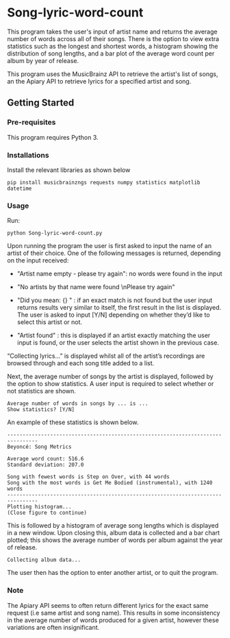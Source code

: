 # Song-lyric-word-count

This program takes the user's input of artist name and returns the average number of words across all of their songs. There is the option to view extra statistics such as the longest and shortest words, a histogram showing the distribution of song lengths, and a bar plot of the average word count per album by year of release.

This program uses the MusicBrainz API to retrieve the artist's list of songs, an the Apiary API to retrieve lyrics for a specified artist and song.

## Getting Started

### Pre-requisites

This program requires Python 3.

### Installations
Install the relevant libraries as shown below

```
pip install musicbrainzngs requests numpy statistics matplotlib datetime
```

### Usage

Run:

```
python Song-lyric-word-count.py
```

Upon running the program the user is first asked to input the name of an artist of their choice. One of the following messages is returned, depending on the input received:

- "Artist name empty - please try again": no words were found in the input

- "No artists by that name were found \nPlease try again" 

- "Did you mean: {} " : if an exact match is not found but the user input returns results very similar to itself, the first result in the list is displayed. The user is asked to input [Y/N] depending on whether they’d like to select this artist or not.

- "Artist found" : this is displayed if an artist exactly matching the user input is found, or the user selects the artist shown in the previous case.

“Collecting lyrics...” is displayed whilst all of the artist’s recordings are browsed through and each song title added to a list.

Next, the average number of songs by the artist is displayed, followed by the option to show statistics. A user input is required to select whether or not statistics are shown.

```
Average number of words in songs by ... is ...
Show statistics? [Y/N]
```
An example of these statistics is shown below.

```
--------------------------------------------------------------------------------
Beyoncé: Song Metrics

Average word count: 516.6
Standard deviation: 207.0

Song with fewest words is Step on Over, with 44 words
Song with the most words is Get Me Bodied (instrumental), with 1240 words
--------------------------------------------------------------------------------
Plotting histogram...
(Close figure to continue)
```
This is followed by a histogram of average song lengths which is displayed in a new window. 
Upon closing this, album data is collected and a bar chart plotted; this shows the average number of words per album against the year of release.

```
Collecting album data...
```
The user then has the option to enter another artist, or to quit the program.

### Note

The Apiary API seems to often return different lyrics for the exact same request (i.e same artist and song name). This results in some inconsistency in the average number of words produced for a given artist, however these variations are often insignificant.



